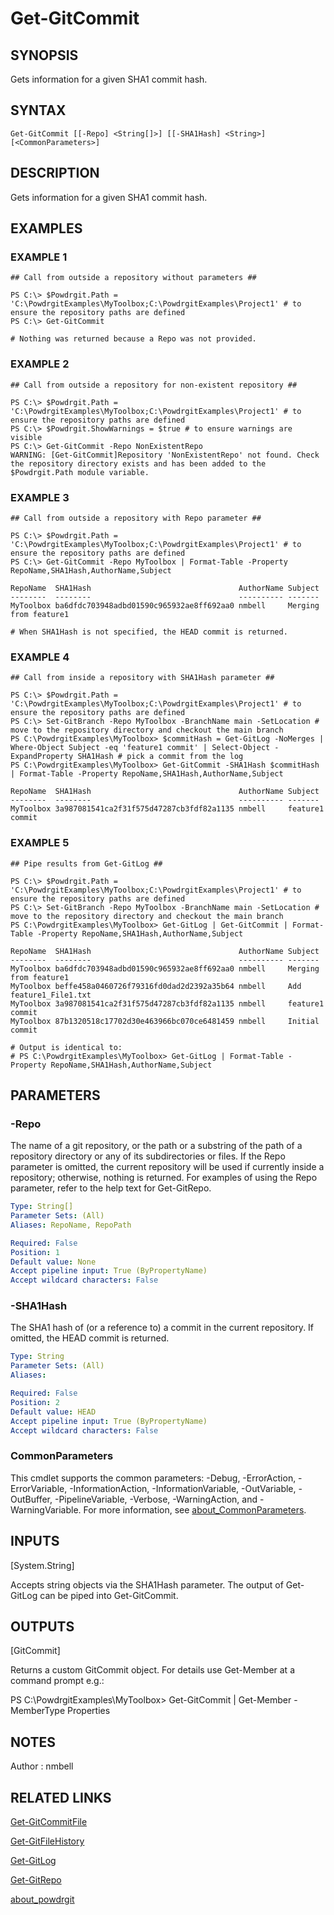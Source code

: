 # Get-GitCommit

## SYNOPSIS
Gets information for a given SHA1 commit hash.

## SYNTAX

```
Get-GitCommit [[-Repo] <String[]>] [[-SHA1Hash] <String>] [<CommonParameters>]
```

## DESCRIPTION
Gets information for a given SHA1 commit hash.

## EXAMPLES

### EXAMPLE 1
```
## Call from outside a repository without parameters ##

PS C:\> $Powdrgit.Path = 'C:\PowdrgitExamples\MyToolbox;C:\PowdrgitExamples\Project1' # to ensure the repository paths are defined
PS C:\> Get-GitCommit

# Nothing was returned because a Repo was not provided.
```

### EXAMPLE 2
```
## Call from outside a repository for non-existent repository ##

PS C:\> $Powdrgit.Path = 'C:\PowdrgitExamples\MyToolbox;C:\PowdrgitExamples\Project1' # to ensure the repository paths are defined
PS C:\> $Powdrgit.ShowWarnings = $true # to ensure warnings are visible
PS C:\> Get-GitCommit -Repo NonExistentRepo
WARNING: [Get-GitCommit]Repository 'NonExistentRepo' not found. Check the repository directory exists and has been added to the $Powdrgit.Path module variable.
```

### EXAMPLE 3
```
## Call from outside a repository with Repo parameter ##

PS C:\> $Powdrgit.Path = 'C:\PowdrgitExamples\MyToolbox;C:\PowdrgitExamples\Project1' # to ensure the repository paths are defined
PS C:\> Get-GitCommit -Repo MyToolbox | Format-Table -Property RepoName,SHA1Hash,AuthorName,Subject

RepoName  SHA1Hash                                 AuthorName Subject
--------  --------                                 ---------- -------
MyToolbox ba6dfdc703948adbd01590c965932ae8ff692aa0 nmbell     Merging from feature1

# When SHA1Hash is not specified, the HEAD commit is returned.
```

### EXAMPLE 4
```
## Call from inside a repository with SHA1Hash parameter ##

PS C:\> $Powdrgit.Path = 'C:\PowdrgitExamples\MyToolbox;C:\PowdrgitExamples\Project1' # to ensure the repository paths are defined
PS C:\> Set-GitBranch -Repo MyToolbox -BranchName main -SetLocation # move to the repository directory and checkout the main branch
PS C:\PowdrgitExamples\MyToolbox> $commitHash = Get-GitLog -NoMerges | Where-Object Subject -eq 'feature1 commit' | Select-Object -ExpandProperty SHA1Hash # pick a commit from the log
PS C:\PowdrgitExamples\MyToolbox> Get-GitCommit -SHA1Hash $commitHash | Format-Table -Property RepoName,SHA1Hash,AuthorName,Subject

RepoName  SHA1Hash                                 AuthorName Subject
--------  --------                                 ---------- -------
MyToolbox 3a987081541ca2f31f575d47287cb3fdf82a1135 nmbell     feature1 commit
```

### EXAMPLE 5
```
## Pipe results from Get-GitLog ##

PS C:\> $Powdrgit.Path = 'C:\PowdrgitExamples\MyToolbox;C:\PowdrgitExamples\Project1' # to ensure the repository paths are defined
PS C:\> Set-GitBranch -Repo MyToolbox -BranchName main -SetLocation # move to the repository directory and checkout the main branch
PS C:\PowdrgitExamples\MyToolbox> Get-GitLog | Get-GitCommit | Format-Table -Property RepoName,SHA1Hash,AuthorName,Subject

RepoName  SHA1Hash                                 AuthorName Subject
--------  --------                                 ---------- -------
MyToolbox ba6dfdc703948adbd01590c965932ae8ff692aa0 nmbell     Merging from feature1
MyToolbox beffe458a0460726f79316fd0dad2d2392a35b64 nmbell     Add feature1_File1.txt
MyToolbox 3a987081541ca2f31f575d47287cb3fdf82a1135 nmbell     feature1 commit
MyToolbox 87b1320518c17702d30e463966bc070ce6481459 nmbell     Initial commit

# Output is identical to:
# PS C:\PowdrgitExamples\MyToolbox> Get-GitLog | Format-Table -Property RepoName,SHA1Hash,AuthorName,Subject
```

## PARAMETERS

### -Repo
The name of a git repository, or the path or a substring of the path of a repository directory or any of its subdirectories or files.
If the Repo parameter is omitted, the current repository will be used if currently inside a repository; otherwise, nothing is returned.
For examples of using the Repo parameter, refer to the help text for Get-GitRepo.

```yaml
Type: String[]
Parameter Sets: (All)
Aliases: RepoName, RepoPath

Required: False
Position: 1
Default value: None
Accept pipeline input: True (ByPropertyName)
Accept wildcard characters: False
```

### -SHA1Hash
The SHA1 hash of (or a reference to) a commit in the current repository.
If omitted, the HEAD commit is returned.

```yaml
Type: String
Parameter Sets: (All)
Aliases:

Required: False
Position: 2
Default value: HEAD
Accept pipeline input: True (ByPropertyName)
Accept wildcard characters: False
```

### CommonParameters
This cmdlet supports the common parameters: -Debug, -ErrorAction, -ErrorVariable, -InformationAction, -InformationVariable, -OutVariable, -OutBuffer, -PipelineVariable, -Verbose, -WarningAction, and -WarningVariable. For more information, see [about_CommonParameters](http://go.microsoft.com/fwlink/?LinkID=113216).

## INPUTS

[System.String]

Accepts string objects via the SHA1Hash parameter. The output of Get-GitLog can be piped into Get-GitCommit.

## OUTPUTS

[GitCommit]

Returns a custom GitCommit object. For details use Get-Member at a command prompt e.g.:

PS C:\PowdrgitExamples\MyToolbox> Get-GitCommit | Get-Member -MemberType Properties

## NOTES
Author : nmbell

## RELATED LINKS

[Get-GitCommitFile](Get-GitCommitFile.md)

[Get-GitFileHistory](Get-GitFileHistory.md)

[Get-GitLog](Get-GitLog.md)

[Get-GitRepo](Get-GitRepo.md)

[about_powdrgit](about_powdrgit.md)



